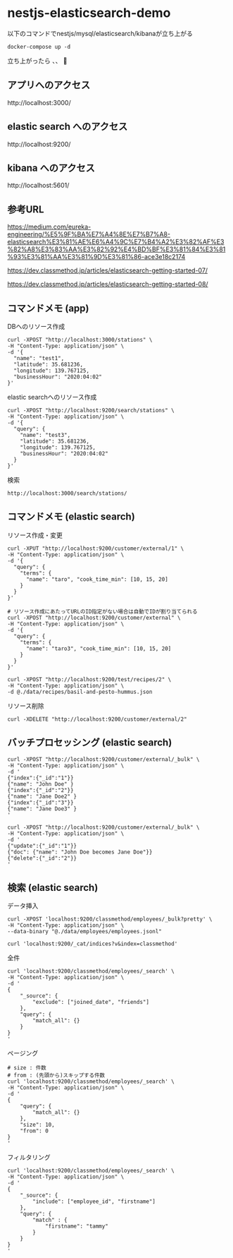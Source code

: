 # nestjs-elasticsearch-demo

以下のコマンドでnestjs/mysql/elasticsearch/kibanaが立ち上がる

```
docker-compose up -d
```

立ち上がったら 、、 

## アプリへのアクセス
http://localhost:3000/

## elastic search へのアクセス
http://localhost:9200/   

## kibana へのアクセス
http://localhost:5601/

## 参考URL

https://medium.com/eureka-engineering/%E5%9F%BA%E7%A4%8E%E7%B7%A8-elasticsearch%E3%81%AE%E6%A4%9C%E7%B4%A2%E3%82%AF%E3%82%A8%E3%83%AA%E3%82%92%E4%BD%BF%E3%81%84%E3%81%93%E3%81%AA%E3%81%9D%E3%81%86-ace3e18c2174

https://dev.classmethod.jp/articles/elasticsearch-getting-started-07/

https://dev.classmethod.jp/articles/elasticsearch-getting-started-08/

## コマンドメモ (app)

DBへのリソース作成
```
curl -XPOST "http://localhost:3000/stations" \
-H "Content-Type: application/json" \
-d '{
  "name": "test1",
  "latitude": 35.681236,
  "longitude": 139.767125,
  "businessHour": "2020:04:02"
}'
```

elastic searchへのリソース作成
```
curl -XPOST "http://localhost:9200/search/stations" \
-H "Content-Type: application/json" \
-d '{
  "query": {
    "name": "test3",
    "latitude": 35.681236,
    "longitude": 139.767125,
    "businessHour": "2020:04:02"
  }
}'
```

検索
```
http://localhost:3000/search/stations/
```

## コマンドメモ (elastic search)

リソース作成・変更
```
curl -XPUT "http://localhost:9200/customer/external/1" \
-H "Content-Type: application/json" \
-d '{
  "query": {
    "terms": {
      "name": "taro", "cook_time_min": [10, 15, 20]
    }
  }
}'
```

```
# リソース作成にあたってURLのID指定がない場合は自動でIDが割り当てられる
curl -XPOST "http://localhost:9200/customer/external" \
-H "Content-Type: application/json" \
-d '{
  "query": {
    "terms": {
      "name": "taro3", "cook_time_min": [10, 15, 20]
    }
  }
}'
```

```
curl -XPOST "http://localhost:9200/test/recipes/2" \
-H "Content-Type: application/json" \
-d @./data/recipes/basil-and-pesto-hummus.json
```

リソース削除

```
curl -XDELETE "http://localhost:9200/customer/external/2"
```

## バッチプロセッシング (elastic search)

```
curl -XPOST "http://localhost:9200/customer/external/_bulk" \
-H "Content-Type: application/json" \
-d '
{"index":{"_id":"1"}}
{"name": "John Doe" }
{"index":{"_id":"2"}}
{"name": "Jane Doe2" }
{"index":{"_id":"3"}}
{"name": "Jane Doe3" }
'
```

```
curl -XPOST "http://localhost:9200/customer/external/_bulk" \
-H "Content-Type: application/json" \
-d '
{"update":{"_id":"1"}}
{"doc": {"name": "John Doe becomes Jane Doe"}}
{"delete":{"_id":"2"}}
'
```

## 検索 (elastic search)

データ挿入

```
curl -XPOST 'localhost:9200/classmethod/employees/_bulk?pretty' \
-H "Content-Type: application/json" \
--data-binary "@./data/employees/employees.jsonl"

curl 'localhost:9200/_cat/indices?v&index=classmethod'
```

全件
```
curl 'localhost:9200/classmethod/employees/_search' \
-H "Content-Type: application/json" \
-d '
{
    "_source": {
        "exclude": ["joined_date", "friends"]
    },
    "query": {
        "match_all": {}
    }
}
'
```

ページング
```
# size : 件数
# from : (先頭から)スキップする件数
curl 'localhost:9200/classmethod/employees/_search' \
-H "Content-Type: application/json" \
-d '
{
    "query": {
        "match_all": {}
    },
    "size": 10,
    "from": 0
}
'
```

フィルタリング

```
curl 'localhost:9200/classmethod/employees/_search' \
-H "Content-Type: application/json" \
-d '
{
    "_source": {
        "include": ["employee_id", "firstname"]
    },
    "query": {
        "match" : {
            "firstname": "tammy"
        }
    }
}
'
```